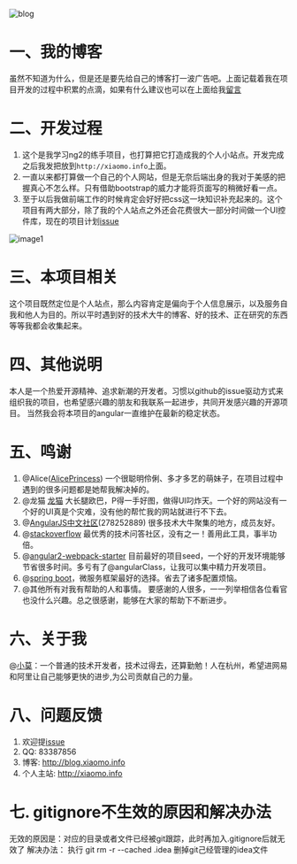 ![blog](https://cloud.githubusercontent.com/assets/12625278/17610106/4af94430-606d-11e6-8917-5ccbb661a928.png)

# 一、我的博客
虽然不知道为什么，但是还是要先给自己的博客打一波广告吧。上面记载着我在项目开发的过程中积累的点滴，如果有什么建议也可以在上面给我[留言](http://blog.xiaomo.info/about/)

# 二、开发过程
1. 这个是我学习ng2的练手项目，也打算把它打造成我的个人小站点。开发完成之后我发把放到`http://xiaomo.info`上面。
2. 一直以来都打算做一个自己的个人网站，但是无奈后端出身的我对于美感的把握真心不怎么样。只有借助bootstrap的威力才能将页面写的稍微好看一点。
3. 至于以后我做前端工作的时候肯定会好好把css这一块知识补充起来的。这个项目有两大部分，除了我的个人站点之外还会花费很大一部分时间做一个UI控件库，现在的项目计划[issue](https://github.com/xiaomo-info/xiaomo-info-web/issues?q=is%3Aopen+is%3Aissue+milestone%3A%E9%80%9A%E7%94%A8%E7%BB%84%E4%BB%B6%E5%BA%93)

![image1](https://cloud.githubusercontent.com/assets/12625278/17553768/50c6301e-5f3a-11e6-9e19-7754b085aec5.png)

# 三、本项目相关
这个项目既然定位是个人站点，那么内容肯定是偏向于个人信息展示，以及服务自我和他人为目的。所以平时遇到好的技术大牛的博客、好的技术、正在研究的东西
等等我都会收集起来。

# 四、其他说明
本人是一个热爱开源精神、追求新潮的开发者。习惯以github的issue驱动方式来组织我的项目，也希望感兴趣的朋友和我联系一起进步，共同开发感兴趣的开源项目。
当然我会将本项目的angular一直维护在最新的稳定状态。

# 五、鸣谢
1. @Alice([AlicePrincess](https://github.com/AlicePrincess))
一个很聪明伶俐、多才多艺的萌妹子，在项目过程中遇到的很多问题都是她帮我解决掉的。
2. @龙猫 [龙猫](http://zxcool.cn)
大长腿欧巴，P得一手好图，做得UI叼炸天。一个好的网站没有一个好的UI真是个灾难，没有他的帮忙我的网站就进行不下去。
3. @[AngularJS中文社区](http://angular.cn)(278252889)
很多技术大牛聚集的地方，成员友好。
4. @[stackoverflow](http://stackoverflow.com/)
最优秀的技术问答社区，没有之一！善用此工具，事半功倍。
5. @[angular2-webpack-starter](https://github.com/AngularClass/angular2-webpack-starter)
目前最好的项目seed，一个好的开发环境能够节省很多时间。多亏有了@angularClass，让我可以集中精力开发项目。
6. @[spring boot](http://docs.spring.io/spring-boot/docs/current/reference/html/)，微服务框架最好的选择。省去了诸多配置烦恼。
7. @其他所有对我有帮助的人和事情。
要感谢的人很多，一一列举相信各位看官也没什么兴趣。总之很感谢，能够在大家的帮助下不断进步。

# 六、关于我
  @[小莫](http://xiaomo.info)：一个普通的技术开发者，技术过得去，还算勤勉！人在杭州，希望进网易和阿里让自己能够更快的进步,为公司贡献自己的力量。

# 八、问题反馈
1. 欢迎提[issue](https://github.com/xiaomo-info/xiaomo-info-web/issues)
2. QQ: 83387856
3. 博客: http://blog.xiaomo.info
4. 个人主站: http://xiaomo.info

# 七. gitignore不生效的原因和解决办法
无效的原因是：对应的目录或者文件已经被git跟踪，此时再加入.gitignore后就无效了
解决办法： 执行 git rm -r --cached .idea 删掉git己经管理的idea文件
